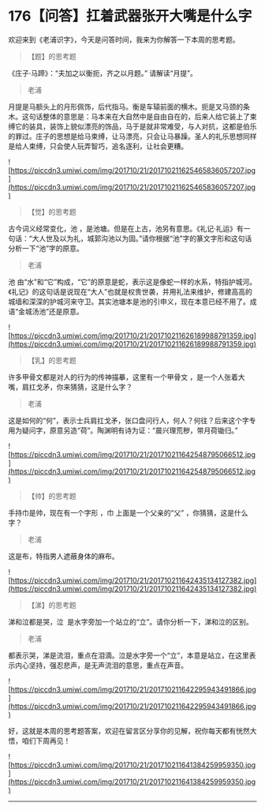 # 176【问答】扛着武器张开大嘴是什么字

欢迎来到《老浦识字》，今天是问答时间，我来为你解答一下本周的思考题。

> 【题】的思考题

《庄子·马蹄》：“夫加之以衡扼，齐之以月题。” 请解读“月提”。

> 老浦

月提是马额头上的月形佩饰，后代指马。衡是车辕前面的横木。扼是叉马颈的条木。这句话整体的意思是：马本来在大自然中是自由自在的，后来人给它装上了束缚它的装具，装饰上貌似漂亮的饰品，马于是就非常难受，与人对抗，这都是伯乐的罪过。庄子的思想是给马束缚，让马漂亮，只会让马暴躁。圣人的礼乐思想同样是给人束缚，只会使人玩弄智巧，追名逐利，让社会更糟。

![https://piccdn3.umiwi.com/img/201710/21/201710211625465836057207.jpg](https://piccdn3.umiwi.com/img/201710/21/201710211625465836057207.jpg)

> 【觉】的思考题

古今词义经常变化，池 ，是池塘。但是在上古，池另有意思。《礼记·礼运》有一句话：“大人世及以为礼，城郭沟池以为固。”请你根据“池”字的篆文字形和这句话分析一下“池”字的原意。

> 老浦

池 由“水”和“它”构成，“它”的原意是蛇，表示这是像蛇一样的水系，特指护城河。《礼记》的这句话是说现在“大人”也就是权贵世袭，并用礼法来维护，修建高高的城墙和深深的护城河来守卫。其实池塘本是池的引申义，现在本意已经不用了。成语“金城汤池”还是原意。

![https://piccdn3.umiwi.com/img/201710/21/201710211626189988791359.jpg](https://piccdn3.umiwi.com/img/201710/21/201710211626189988791359.jpg)

> 【乳】的思考题

许多甲骨文都是对人的行为的传神描摹，这里有一个甲骨文 ，是一个人张着大嘴，肩扛戈矛，你来猜猜，这是什么字？

> 老浦

这是如何的“何”，表示士兵肩扛戈矛，张口盘问行人，何人？何往？后来这个字专用为疑问字，原意另造“荷”。陶渊明有诗为证：“晨兴理荒秽，带月荷锄归。”

![https://piccdn3.umiwi.com/img/201710/21/201710211642548795066512.jpg](https://piccdn3.umiwi.com/img/201710/21/201710211642548795066512.jpg)

> 【帅】的思考题

手持巾是帅，现在有一个字形 ，巾 上面是一个父亲的“父” ，你猜猜，这是什么字？

> 老浦

这是布，特指男人遮蔽身体的麻布。

![https://piccdn3.umiwi.com/img/201710/21/201710211642435134127382.jpg](https://piccdn3.umiwi.com/img/201710/21/201710211642435134127382.jpg)

> 【涕】的思考题

涕和泣都是哭，泣  是水字旁加一个站立的“立”。请你分析一下，涕和泣的区别。

> 老浦

都表示哭，涕是流泪，重点在泪滴。泣是水字旁一个“立”，本意是站立，在这里表示内心坚持，强忍悲声，是无声流泪的意思，重点在声音。

![https://piccdn3.umiwi.com/img/201710/21/201710211642295943491866.jpg](https://piccdn3.umiwi.com/img/201710/21/201710211642295943491866.jpg)

好，这就是本周的思考题答案，欢迎在留言区分享你的见解，祝你每天都有恍然大悟，咱们下周再见！

![https://piccdn3.umiwi.com/img/201710/21/201710211641384259959350.jpg](https://piccdn3.umiwi.com/img/201710/21/201710211641384259959350.jpg)

---
